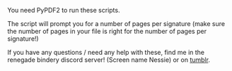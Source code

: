 You need PyPDF2 to run these scripts.

The script will prompt you for a number of pages per signature (make sure the number of pages in your file is right for the number of pages per signature!)

If you have any questions / need any help with these, find me in the renegade bindery discord server! (Screen name Nessie) or on [tumblr](https://nessieshirak.tumblr.com).